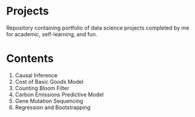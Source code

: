 # Projects
Repository containing portfolio of data science projects completed by me for academic, self-learning, and fun. 

# Contents
1. Causal Inference
2. Cost of Basic Goods Model
3. Counting Bloom Filter
4. Carbon Emissions Predictive Model
5. Gene Mutation Sequencing 
6. Regression and Bootstrapping
